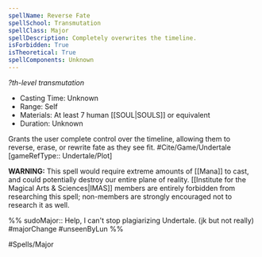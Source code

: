 ```yaml
---
spellName: Reverse Fate
spellSchool: Transmutation
spellClass: Major
spellDescription: Completely overwrites the timeline.
isForbidden: True
isTheoretical: True
spellComponents: Unknown
---
```


*?th-level transmutation*

- Casting Time: Unknown
- Range: Self
- Materials: At least 7 human [[SOUL|SOULS]] or equivalent
- Duration: Unknown

Grants the user complete control over the timeline, allowing them to reverse, erase, or rewrite fate as they see fit.
#Cite/Game/Undertale [gameRefType:: Undertale/Plot]

**WARNING:** This spell would require extreme amounts of [[Mana]] to cast, and could potentially destroy our entire plane of reality. [[Institute for the Magical Arts & Sciences|IMAS]] members are entirely forbidden from researching this spell; non-members are strongly encouraged not to research it as well.

%%
sudoMajor:: Help, I can't stop plagiarizing Undertale. (jk but not really)
#majorChange #unseenByLun 
%%

#Spells/Major 